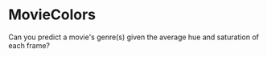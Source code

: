# MovieColors
Can you predict a movie's genre(s) given the average hue and saturation of each frame?
